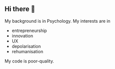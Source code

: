 ## Hi there 👋

My background is in Psychology.
My interests are in 
- entrepreneurship
- innovation
- UX
- depolarisation
- rehumanisation

My code is poor-quality.

<!--
**Coder-Jake/Coder-jake** is a ✨ _special_ ✨ repository because its `README.md` (this file) appears on your GitHub profile.

Here are some ideas to get you started:

- 🔭 I’m currently working on ...
- 🌱 I’m currently learning ...
- 👯 I’m looking to collaborate on ...
- 🤔 I’m looking for help with ...
- 💬 Ask me about ...
- 📫 How to reach me: ...
- 😄 Pronouns: ...
- ⚡ Fun fact: ...
-->

